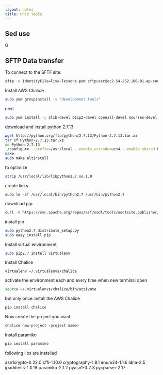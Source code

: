 ```yaml
---
layout: notes 
title: Unix Tools
---
```


## Sed use
G

## SFTP Data transfer

To connect to the SFTF site:

```bash
sftp -o IdentityFile=live-lessons.pem sftpuser@ec2-54-252-168-81.ap-southeast-2.compute.amazonaws.com
```

Install AWS Chalice

```bash
sudo yum groupinstall -y "development tools"
```

next 

```bash
sudo yum install -y zlib-devel bzip2-devel openssl-devel ncurses-devel sqlite-devel readline-devel tk-devel gdbm-devel db4-devel libpcap-devel xz-devel expat-devel
```

download and install python 2.7.13

```bash
wget http://python.org/ftp/python/2.7.13/Python-2.7.13.tar.xz
tar xf Python-2.7.13.tar.xz
cd Python-2.7.13
./configure --prefix=/usr/local --enable-unicode=ucs4 --enable-shared LDFLAGS="-Wl,-rpath /usr/local/lib"
make 
sudo make altinstall
```

to optimize

```bash
strip /usr/local/lib/libpython2.7.so.1.0
```

create links

```shell
sudo ln -sf /usr/local/bin/python2.7 /usr/bin/python2.7
```

download pip:

```bash
curl -O https://svn.apache.org/repos/asf/oodt/tools/oodtsite.publisher/trunk/distribute_setup.py
```

install pip

```bash
sudo python2.7 distribute_setup.py
sudo easy_install pip
```

Install virtual environment

```bash
sudo pip2.7 install virtualenv
```

Install Chalice

```shell
virtualenv ~/.virtualenvs/chalice
```

activate the environment each and every time when new terminal open

```bash
source ~/.virtualenvs/chalice/bin/activate
```

but only once install the AWS Chalice

```bash
pip install chalice
```

Now create the project you want

```bash
chalice new-project <project name>
```

Install paramiko

```bash
pip install paramiko
```

following libs are installed

asn1crypto-0.22.0 cffi-1.10.0 cryptography-1.8.1 enum34-1.1.6 idna-2.5 ipaddress-1.0.18 paramiko-2.1.2 pyasn1-0.2.3 pycparser-2.17
<!--stackedit_data:
eyJoaXN0b3J5IjpbLTEzMTQ3ODAzMDNdfQ==
-->